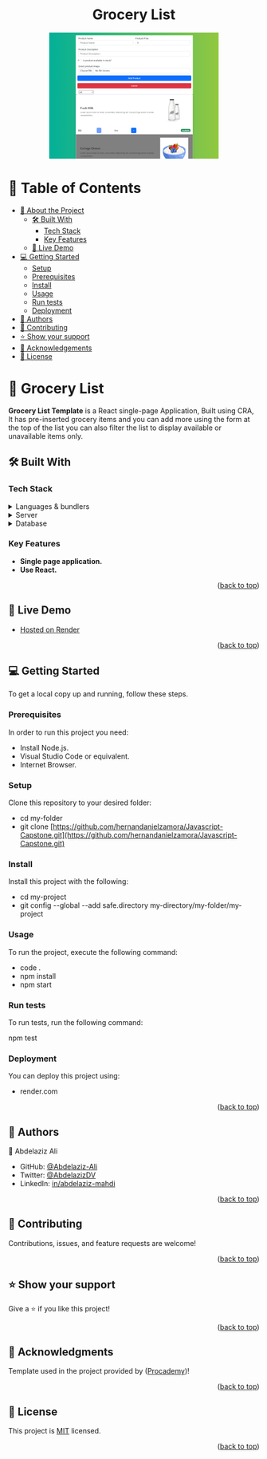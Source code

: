 <a name="readme-top"></a>
<div align="center">
<h1>Grocery List</h1>
</div>

<div align="center"> 
  <img src="./public/sshot.png" alt="Screenshot Grocery List" width="340"  height="auto" />
  <br/>
</div>

<!-- TABLE OF CONTENTS -->

# 📗 Table of Contents

- [📖 About the Project](#about-project)
  - [🛠 Built With](#built-with)
    - [Tech Stack](#tech-stack)
    - [Key Features](#key-features)
  - [🚀 Live Demo](#live-demo)
- [💻 Getting Started](#getting-started)
  - [Setup](#setup)
  - [Prerequisites](#prerequisites)
  - [Install](#install)
  - [Usage](#usage)
  - [Run tests](#run-tests)
  - [Deployment](#deployment)
- [👥 Authors](#authors)
- [🤝 Contributing](#contributing)
- [⭐️ Show your support](#support)
- [🙏 Acknowledgements](#acknowledgements)
- [📝 License](#license)

<!-- PROJECT DESCRIPTION -->

# 📖 Grocery List<a name="about-project"></a>


**Grocery List Template**  is a React single-page Application, Built using CRA, It has pre-inserted grocery items and you can add more using the form at the top of the list you can also filter the list to display available or unavailable items only.

## 🛠 Built With <a name="built-with"></a>

### Tech Stack <a name="tech-stack"></a>

<details>
  <summary>Languages &  bundlers</summary>
  <ul>
    <li>JSX</li>
    <li>ES6</li>
    <li>React</li>
  </ul>
</details>

<details>
  <summary>Server</summary>
  <ul>
    <li>Render</li>
  </ul>
</details>

<details>
<summary>Database</summary>
  <ul>
    <li>-</li>
  </ul>
</details>

<!-- Features -->

### Key Features <a name="key-features"></a>

- **Single page application.**
- **Use React.**

<p align="right">(<a href="#readme-top">back to top</a>)</p>

<!-- LIVE DEMO -->

## 🚀 Live Demo <a name="live-demo"></a>

- [Hosted on Render](https://render.com/)

<p align="right">(<a href="#readme-top">back to top</a>)</p>

<!-- GETTING STARTED -->

## 💻 Getting Started <a name="getting-started"></a>

To get a local copy up and running, follow these steps.

### Prerequisites

In order to run this project you need:

- Install Node.js.
- Visual Studio Code or equivalent. 
- Internet Browser.

### Setup

Clone this repository to your desired folder:

- cd my-folder
- git clone [https://github.com/hernandanielzamora/Javascript-Capstone.git](https://github.com/hernandanielzamora/Javascript-Capstone.git)

### Install

Install this project with the following:

- cd my-project
- git config --global --add safe.directory my-directory/my-folder/my-project
 
### Usage

To run the project, execute the following command:

- code .
- npm install
- npm start

### Run tests

To run tests, run the following command:

npm test

### Deployment

You can deploy this project using:

- render.com

<p align="right">(<a href="#readme-top">back to top</a>)</p>

<!-- AUTHORS -->

## 👥 Authors <a name="authors"></a>

👤 Abdelaziz Ali

- GitHub: [@Abdelaziz-Ali](https://github.com/Abdelaziz-Ali)
- Twitter: [@AbdelazizDV](https://twitter.com/AbdelazizDV)
- LinkedIn: [in/abdelaziz-mahdi](https://www.linkedin.com/in/abdelaziz-mahdi)

<p align="right">(<a href="#readme-top">back to top</a>)</p>


## 🤝 Contributing <a name="contributing"></a>

Contributions, issues, and feature requests are welcome!

<p align="right">(<a href="#readme-top">back to top</a>)</p>

## ⭐️ Show your support <a name="support"></a>

Give a ⭐️ if you like this project!

<p align="right">(<a href="#readme-top">back to top</a>)</p>

## 🙏 Acknowledgments <a name="acknowledgements"></a>

Template used in the project provided by ([Procademy](https://www.youtube.com/@procademy))!

<p align="right">(<a href="#readme-top">back to top</a>)</p>

## 📝 License <a name="license"></a>

This project is [MIT](./LICENSE) licensed.

<p align="right">(<a href="#readme-top">back to top</a>)</p>
